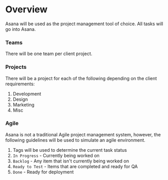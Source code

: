 # Overview
Asana will be used as the project management tool of choice. All tasks will go into Asana.

### Teams
There will be one team per client project.

### Projects
There will be a project for each of the following depending on the client requirements:

1. Development
2. Design
3. Marketing
4. Misc

### Agile
Asana is not a traditional Agile project management system, however, the following guidelines will be used to simulate an agile environment.

1. Tags will be used to determine the current task status
  1. `In Progress` - Currently being worked on
  2. `Backlog` - Any item that isn't currently being worked on
  3. `Ready to Test` - Items that are completed and ready for QA
  4. `Done` - Ready for deployment
